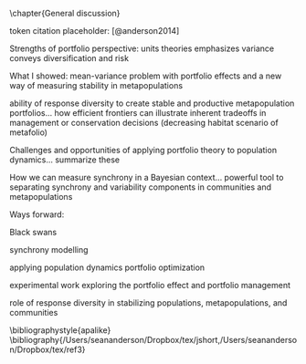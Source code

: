 \chapter{General discussion}

token citation placeholder: [@anderson2014] 

Strengths of portfolio perspective: units theories emphasizes variance conveys
diversification and risk

What I showed:
mean-variance problem with portfolio effects and a new way of measuring stability in metapopulations

ability of response diversity to create stable and productive metapopulation portfolios... how efficient frontiers can illustrate inherent tradeoffs in management or conservation decisions (decreasing habitat scenario of metafolio)

Challenges and opportunities of applying portfolio theory to population dynamics... summarize these

How we can measure synchrony in a Bayesian context... powerful tool to separating synchrony and variability components in communities and metapopulations

Ways forward:

Black swans

synchrony modelling

applying population dynamics portfolio optimization

experimental work exploring the portfolio effect and portfolio management

role of response diversity in stabilizing populations, metapopulations, and communities

\bibliographystyle{apalike}
\bibliography{/Users/seananderson/Dropbox/tex/jshort,/Users/seananderson/Dropbox/tex/ref3}
